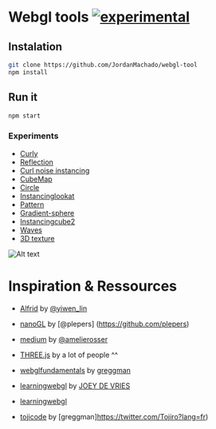 # Webgl tools [![experimental](http://badges.github.io/stability-badges/dist/experimental.svg)](http://github.com/badges/stability-badges)


## Instalation
```bash
git clone https://github.com/JordanMachado/webgl-tool
npm install
```

## Run it
```bash
npm start
```

### Experiments

* [Curly](http://jojo.ninja/gl/curly/)
* [Reflection](http://jojo.ninja/gl/reflection/)
* [Curl noise instancing](http://jojo.ninja/gl/curl/)
* [CubeMap](http://jojo.ninja/gl/cubemap/)
* [Circle](http://jojo.ninja/gl/circle/)
* [Instancinglookat](http://jojo.ninja/gl/instancinglookat/)
* [Pattern](http://jojo.ninja/gl/pattern1/)
* [Gradient-sphere](http://jojo.ninja/gl/gradient-sphere/)
* [Instancingcube2](http://jojo.ninja/gl/instancingcube2/)
* [Waves](http://jojo.ninja/gl/waves/)
* [3D texture](http://jojo.ninja/gl/3dtexture/)

![Alt text](http://jojo.ninja/gl/demo.png "demos")



# Inspiration & Ressources

*  [Alfrid](https://github.com/yiwenl/Alfrid) by [@yiwen_lin](https://twitter.com/yiwen_lin?lang=en)

*  [nanoGL](https://github.com/plepers/nanogl) by [@plepers] (https://github.com/plepers)

*  [medium](https://github.com/amelierosser/medium) by [@amelierosser](https://twitter.com/ixviii_io?lang=en)

*  [THREE.js](https://github.com/mrdoob/three.js/) by a lot of people ^^

* [webglfundamentals](https://webglfundamentals.org/) by [greggman](https://github.com/greggman)

* [learningwebgl](https://learnopengl.com/) by [JOEY DE VRIES](https://joeydevries.com/#home)

* [learningwebgl](http://learningwebgl.com/blog/?page_id=1217)

* [tojicode]( https://blog.tojicode.com/) by [greggman]https://twitter.com/Tojiro?lang=fr)



